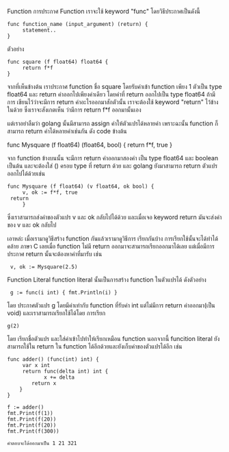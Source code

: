 Function
การประกาศ Function เราจะใช้ keyword "func" โดยวิธีประกาศเป็นดังนี้

	func function_name (input_argument) (return) {
	     statement..
	}
	  
ตัวอย่าง

	func square (f float64) float64 {
	     return f*f
	}
	
จากที่เห็นข้างต้น เราประกาศ function ชื่อ square โดยรับค่าเข้า function เพียง 1 ตัวเป็น type float64
และ return ค่าออกไปเพียงค่าเดียว โดยค่าที่ return ออกไปเป็น type float64 ถ้ามีการ เขียนไว้ว่าจะมีการ return ค่าอะไรออกมาสักตัวนั้น 
เราจะต้องใช้ keyword "return" ไว้ข้างในด้วย ซึ่งเราจะสังเกตเห็น ว่ามีการ return f*f ออกมานั้นเอง

แต่เราอย่าลืมว่า golang นั้นมีสามารถ assign ค่าให้ตัวแปรได้หลายค่า เพราะฉะนั้น function ก็สามารถ 
return ค่าได้หลายค่าเช่นกัน ดัง code ข้างต้น
       
func Mysquare (f float64) (float64, bool) {
     return f*f, true
}
	
จาก function ข้างบนนั้น จะมีการ return ค่าออกมาสองค่า เป็น type float64 และ boolean เป็นต้น และจะต้องใส่ () ครอบ type ที่ return ด้วย และ golang ยังมาสามารถ return ตัวแปรออกไปได้ด้วยเช่น

    func Mysquare (f float64) (v float64, ok bool) {
    	 v, ok := f*f, true
	 return
	     }

ซึ่งเราสามารถส่งค่าของตัวแปร v และ ok กลับไปได้ด้วย และเมื่อเจอ keyword return มันจะส่งค่าของ v และ ok กลับไป

เอาหล่ะ เมื่อเรามาดูวิธีสร้าง function กันแล้วเรามาดูวิธีการ เรียกกันบ้าง
การเรียกใช้นั้นจะได้ทำได้คล้าย ภาษา C เลยเมื่อ function ไม่มี return ออกมาจะสามารถเรียกออกมาได้เลย 
แต่เมื่อมีการประกาศ return นั้นจะต้องหาค่าที่มารับ เช่น
		
	 v, ok := Mysquare(2.5)

Function Literal
function literal นั้นเป็นการสร้าง function ในตัวแปรได้ ดังตัวอย่าง

	 g := func(i int) { fmt.Println(i) }

โดย ประกาศตัวแปร g โดยมีค่าเท่ากับ function ที่รับค่า int แต่ไม่มีการ return ค่าออกมา(เป็น void)
และเราสามารถเรียกใช้ได้โดย การเรียก

	g(2)

โดย เรียกชื่อตัวแปร และใส่ค่าเข้าไปทำให้เรียกเหมือน function
นอกจากนี้ funcition literal ยังสามารถใช้ใน return ใน function ได้อีกด้วยและยังเก็บค่าของตัวแปรได้อีก เช่น

	func adder() (func(int) int) {
	     var x int
	     return func(delta int) int {
	     	    x += delta
		    return x
		}
	}
	
	f := adder()
	fmt.Print(f(1))
	fmt.Print(f(20))
	fmt.Print(f(20))
	fmt.Print(f(300))

	คำตอบจะได้ออกมาเป็น 1 21 321

